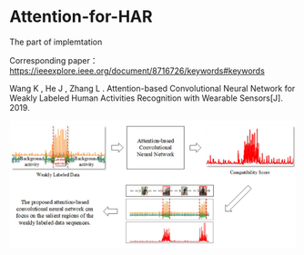 # Attention-for-HAR
The part of implemtation

Corresponding paper：
https://ieeexplore.ieee.org/document/8716726/keywords#keywords

Wang K , He J , Zhang L . Attention-based Convolutional Neural Network for Weakly Labeled Human Activities Recognition with Wearable Sensors[J]. 2019.

![image](https://github.com/KennCoder7/Attention-for-HAR/blob/master/image/picture.png)
